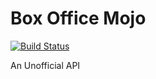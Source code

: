 Box Office Mojo
===

[![Build Status](https://travis-ci.org/fantasyfilmleague/boxofficemojo.svg?branch=master)](https://travis-ci.org/fantasyfilmleague/boxofficemojo)

An Unofficial API

